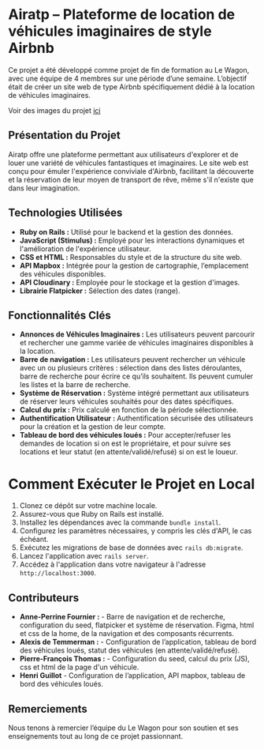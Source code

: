 # Airatp – Plateforme de location de véhicules imaginaires de style Airbnb

Ce projet a été développé comme projet de fin de formation au Le Wagon, avec une équipe de 4 membres sur une période d’une semaine. L’objectif était de créer un site web de type Airbnb spécifiquement dédié à la location de véhicules imaginaires.

Voir des images du projet [ici](https://troopl.com/anneperrinefournier/airatp)

## Présentation du Projet

Airatp offre une plateforme permettant aux utilisateurs d'explorer et de louer une variété de véhicules fantastiques et imaginaires. Le site web est conçu pour émuler l'expérience conviviale d'Airbnb, facilitant la découverte et la réservation de leur moyen de transport de rêve, même s'il n'existe que dans leur imagination.

## Technologies Utilisées

- **Ruby on Rails :** Utilisé pour le backend et la gestion des données.
- **JavaScript (Stimulus) :** Employé pour les interactions dynamiques et l'amélioration de l'expérience utilisateur.
- **CSS et HTML :** Responsables du style et de la structure du site web.
- **API Mapbox :** Intégrée pour la gestion de cartographie, l’emplacement des véhicules disponibles.
- **API Cloudinary :** Employée pour le stockage et la gestion d'images.
- **Librairie Flatpicker :** Sélection des dates (range).

## Fonctionnalités Clés

- **Annonces de Véhicules Imaginaires :** Les utilisateurs peuvent parcourir et rechercher une gamme variée de véhicules imaginaires disponibles à la location.
- **Barre de navigation :** Les utilisateurs peuvent rechercher un véhicule avec un ou plusieurs critères : sélection dans des listes déroulantes, barre de recherche pour écrire ce qu’ils souhaitent. Ils peuvent cumuler les listes et la barre de recherche.
- **Système de Réservation :** Système intégré permettant aux utilisateurs de réserver leurs véhicules souhaités pour des dates spécifiques.
- **Calcul du prix :** Prix calculé en fonction de la période sélectionnée.
- **Authentification Utilisateur :** Authentification sécurisée des utilisateurs pour la création et la gestion de leur compte.
- **Tableau de bord des véhicules loués :** Pour accepter/refuser les demandes de location si on est le propriétaire, et pour suivre ses locations et leur statut (en attente/validé/refusé) si on est le loueur.

# Comment Exécuter le Projet en Local

1. Clonez ce dépôt sur votre machine locale.
2. Assurez-vous que Ruby on Rails est installé.
3. Installez les dépendances avec la commande `bundle install`.
4. Configurez les paramètres nécessaires, y compris les clés d'API, le cas échéant.
5. Exécutez les migrations de base de données avec `rails db:migrate`.
6. Lancez l'application avec `rails server`.
7. Accédez à l'application dans votre navigateur à l'adresse `http://localhost:3000`.

## Contributeurs

- **Anne-Perrine Fournier :** - Barre de navigation et de recherche, configuration du seed, flatpicker et système de réservation. Figma, html et css de la home, de la navigation et des composants récurrents.
- **Alexis de Temmerman :** - Configuration de l’application, tableau de bord des véhicules loués, statut des véhicules (en attente/validé/refusé).
- **Pierre-François Thomas :** - Configuration du seed, calcul du prix (JS), css et html de la page d'un véhicule.
- **Henri Guillot** - Configuration de l’application, API mapbox, tableau de bord des véhicules loués.

## Remerciements

Nous tenons à remercier l’équipe du Le Wagon pour son soutien et ses enseignements tout au long de ce projet passionnant.
